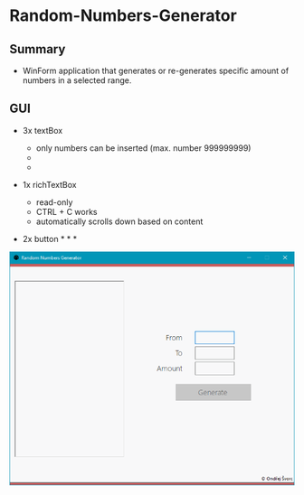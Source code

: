 # Random-Numbers-Generator

## Summary 

* WinForm application that generates or re-generates specific amount of numbers in a selected range.

## GUI

* 3x textBox
  * only numbers can be inserted (max. number 999999999)
  * 
  *
  
* 1x richTextBox
  * read-only
  * CTRL + C works
  * automatically scrolls down based on content
  
* 2x button
  * 
  *
  *

![alt tag](https://github.com/ondrejsvorc/Random-Numbers-Generator/blob/master/Screenshots/start.png)
